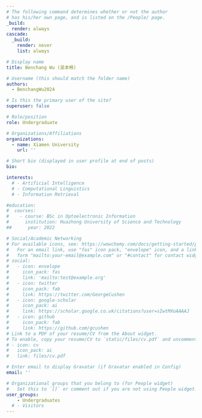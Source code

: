 ```yaml
---
# The following command determines whether or not the author
# has his/her own page, and is listed on the /People/ page.
_build:
  render: always
cascade:
  _build:
    render: never
    list: always

# Display name
title: Benchang Wu (吴本畅)

# Username (this should match the folder name)
authors:
  - BenchangWu2024

# Is this the primary user of the site?
superuser: false

# Role/position
role: Undergraduate

# Organizations/Affiliations
organizations:
  - name: Xiamen University
    url: ''

# Short bio (displayed in user profile at end of posts)
bio: 

interests:
  # - Artificial Intelligence
  # - Computational Linguistics
  # - Information Retrieval

#education:
#  courses:
#    - course: BSc in Optoelectronic Information
#      institution: Huazhong University of Science and Technology
##      year: 2022

# Social/Academic Networking
# For available icons, see: https://wowchemy.com/docs/getting-started/page-builder/#icons
#   For an email link, use "fas" icon pack, "envelope" icon, and a link in the
#   form "mailto:your-email@example.com" or "#contact" for contact widget.
# social:
#   - icon: envelope
#     icon_pack: fas
#     link: 'mailto:test@example.org'
#   - icon: twitter
#     icon_pack: fab
#     link: https://twitter.com/GeorgeCushen
#   - icon: google-scholar
#     icon_pack: ai
#     link: https://scholar.google.co.uk/citations?user=sIwtMXoAAAAJ
#   - icon: github
#     icon_pack: fab
#     link: https://github.com/gcushen
# Link to a PDF of your resume/CV from the About widget.
# To enable, copy your resume/CV to `static/files/cv.pdf` and uncomment the lines below.
# - icon: cv
#   icon_pack: ai
#   link: files/cv.pdf

# Enter email to display Gravatar (if Gravatar enabled in Config)
email: ''

# Organizational groups that you belong to (for People widget)
#   Set this to `[]` or comment out if you are not using People widget.
user_groups:
    - Undergraduates
  # - Visitors
---
```

